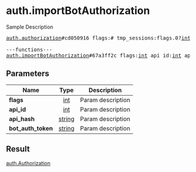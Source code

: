 # auth.importBotAuthorization

Sample Description

<pre>
<a href="../constructor/auth.authorization.md">auth.authorization</a>#cd050916 flags:# tmp_sessions:flags.0?<a href="../type/int.md">int</a> user:<a href="../type/User.md">User</a> = <a href="../type/auth.Authorization.md">auth.Authorization</a>;

---functions---
<a href="../method/auth.importBotAuthorization.md">auth.importBotAuthorization</a>#67a3ff2c flags:<a href="../type/int.md">int</a> api_id:<a href="../type/int.md">int</a> api_hash:<a href="../type/string.md">string</a> bot_auth_token:<a href="../type/string.md">string</a> = <a href="../type/auth.Authorization.md">auth.Authorization</a>;
</pre>
## Parameters

| Name | Type | Description |
|------|:----:|-------------|
| **flags** | <a href="../type/int.md">int</a> | Param description |
| **api_id** | <a href="../type/int.md">int</a> | Param description |
| **api_hash** | <a href="../type/string.md">string</a> | Param description |
| **bot_auth_token** | <a href="../type/string.md">string</a> | Param description |

## Result

<a href="../type/auth.Authorization.md">auth.Authorization</a>

